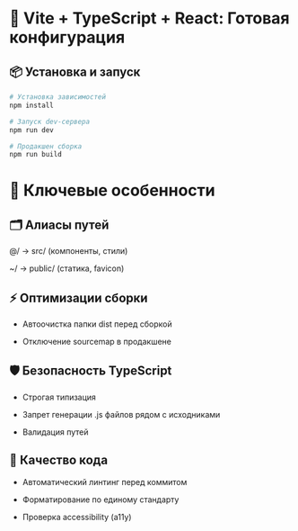 # 🚀 Vite + TypeScript + React: Готовая конфигурация

## 📦 Установка и запуск

```bash
# Установка зависимостей
npm install

# Запуск dev-сервера
npm run dev

# Продакшен сборка
npm run build
```
# 🔑 Ключевые особенности
## 🗂 Алиасы путей
@/ → src/ (компоненты, стили)

~/ → public/ (статика, favicon)

## ⚡ Оптимизации сборки
* Автоочистка папки dist перед сборкой

* Отключение sourcemap в продакшене

## 🛡 Безопасность TypeScript
* Строгая типизация

* Запрет генерации .js файлов рядом с исходниками

* Валидация путей

## 🧹 Качество кода
* Автоматический линтинг перед коммитом

* Форматирование по единому стандарту

* Проверка accessibility (a11y)